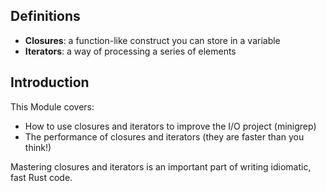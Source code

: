 ## Definitions
- **Closures**: a function-like construct you can store in a variable
- **Iterators**: a way of processing a series of elements

## Introduction
This Module covers: 
- How to use closures and iterators to improve the I/O project (minigrep)
- The performance of closures and iterators (they are faster than you think!)

Mastering closures and iterators is an important part of writing idiomatic, fast Rust code.